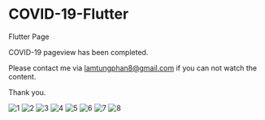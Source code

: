 # COVID-19-Flutter
Flutter Page

COVID-19 pageview has been completed. 

Please contact me via lamtungphan8@gmail.com if you can not watch the content. 

Thank you. 

![1](covid_19_dashboard/testScreen/Screenshot_1597586071.png) 
![2](covid_19_dashboard/testScreen/Screenshot_1597586096.png)
![3](covid_19_dashboard/testScreen/Screenshot_1597586453.png)
![4](covid_19_dashboard/testScreen/Screenshot_1597586476.png)
![5](covid_19_dashboard/testScreen/Screenshot_1597586494.png)
![6](covid_19_dashboard/testScreen/Screenshot_1597586505.png)
![7](covid_19_dashboard/testScreen/Screenshot_1597586519.png)
![8](covid_19_dashboard/testScreen/Screenshot_1597586524.png)
